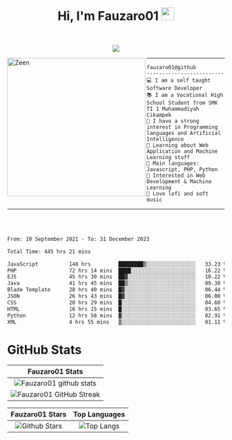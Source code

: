 <h1 align="center">
Hi, I'm Fauzaro01
  <img src="https://media.giphy.com/media/hvRJCLFzcasrR4ia7z/giphy.gif" width="30"></h1>
<br/>

<p align="center">
  <a href="https://github.com/DenverCoder1/readme-typing-svg">
    <img src="https://readme-typing-svg.herokuapp.com?lines=Chill%20and%20Coding;Full+Stack+Web+Developer;Student;Software%20Develover;Always%20learning%20new%20things&center=true&width=380&height=45"></a>
</p>

<img align="left" src="https://media.tenor.com/LNrMsLTFICEAAAAi/elysia.gif" alt="Zeen" width="320" height="320" />
<hr>

```
fauzaro01@github
-------------------------
💻 I am a self taught Software Developer
📚 I am a Vocational High School Student from SMK TI 1 Muhammadiyah Cikampek
📝 I have a strong interest in Programming languages and Artificial Intelligence
🌱 Learning about Web Application and Machine Learning stuff
🌟 Main languages: Javascript, PHP, Python
🚩 Interested in Web Development & Machine Learning
🎵 Love lofi and soft music 
```

<hr>
<br>
<br>
<div align="left">
<!--START_SECTION:waka-->

```txt
From: 10 September 2021 - To: 31 December 2023

Total Time: 445 hrs 21 mins

JavaScript          148 hrs         ████████▒░░░░░░░░░░░░░░░░   33.23 %
PHP                 72 hrs 14 mins  ████░░░░░░░░░░░░░░░░░░░░░   16.22 %
EJS                 45 hrs 30 mins  ██▓░░░░░░░░░░░░░░░░░░░░░░   10.22 %
Java                41 hrs 45 mins  ██▒░░░░░░░░░░░░░░░░░░░░░░   09.38 %
Blade Template      28 hrs 40 mins  █▓░░░░░░░░░░░░░░░░░░░░░░░   06.44 %
JSON                26 hrs 43 mins  █▓░░░░░░░░░░░░░░░░░░░░░░░   06.00 %
CSS                 20 hrs 29 mins  █░░░░░░░░░░░░░░░░░░░░░░░░   04.60 %
HTML                16 hrs 15 mins  █░░░░░░░░░░░░░░░░░░░░░░░░   03.65 %
Python              12 hrs 58 mins  ▓░░░░░░░░░░░░░░░░░░░░░░░░   02.91 %
XML                 4 hrs 55 mins   ▒░░░░░░░░░░░░░░░░░░░░░░░░   01.11 %
```

<!--END_SECTION:waka-->
</div>

# GitHub Stats

|                                                            Fauzaro01 Stats                                                            |
| :--------------------------------------------------------------------------------------------------------------------------------------------: |
|        ![Fauzaro01 github stats](https://github-readme-stats.vercel.app/api?username=Fauzaro01&show_icons=true&theme=algolia)        |
|              ![Fauzaro01 GitHub Streak](https://github-readme-streak-stats.herokuapp.com/?user=Fauzaro01&theme=algolia)              |

|                                                                                              Fauzaro01 Stars                                                                                              |                                                           Top Languages                                                           |
| :----------------------------------------------------------------------------------------------------------------------------------------------------------------------------------------------------------------: | :-------------------------------------------------------------------------------------------------------------------------------: |
| ![Github Stars](https://github-readme-stats.vercel.app/api?username=Fauzaro01&show_icons=true&locale=en&count_private=true&hide_rank=true&custom_title=My%20GitHub%20Stats&disable_animations=true&theme=algolia) | ![Top Langs](https://github-readme-stats.vercel.app/api/top-langs/?username=Fauzaro01&langs_count=8&theme=algolia&layout=compact) |

